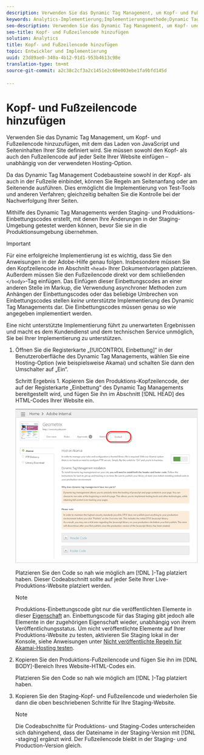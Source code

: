 ```yaml
---
description: Verwenden Sie das Dynamic Tag Management, um Kopf- und Fußzeilencode hinzuzufügen, mit dem das Laden von JavaScript und Seiteninhalten Ihrer Site definiert wird. Sie müssen sowohl den Kopf- als auch den Fußzeilencode auf jeder Seite Ihrer Website einfügen – unabhängig von der verwendeten Hosting-Option.
keywords: Analytics-Implementierung;Implementierungsmethode;Dynamic Tag Management;DTM;Code;Seiten-Code;Kopfzeilencode;Fußzeilencode;Einbettungscode;Registerkarte „Einbettung“;einbetten
seo-description: Verwenden Sie das Dynamic Tag Management, um Kopf- und Fußzeilencode hinzuzufügen, mit dem das Laden von JavaScript und Seiteninhalten Ihrer Site definiert wird. Sie müssen sowohl den Kopf- als auch den Fußzeilencode auf jeder Seite Ihrer Website einfügen – unabhängig von der verwendeten Hosting-Option.
seo-title: Kopf- und Fußzeilencode hinzufügen
solution: Analytics
title: Kopf- und Fußzeilencode hinzufügen
topic: Entwickler und Implementierung
uuid: 23d89ae0-340a-4b12-91d1-953b4613c98e
translation-type: tm+mt
source-git-commit: a2c38c2cf3a2c1451e2c60e003ebe1fa9bfd145d

---
```



# Kopf- und Fußzeilencode hinzufügen

Verwenden Sie das Dynamic Tag Management, um Kopf- und Fußzeilencode hinzuzufügen, mit dem das Laden von JavaScript und Seiteninhalten Ihrer Site definiert wird. Sie müssen sowohl den Kopf- als auch den Fußzeilencode auf jeder Seite Ihrer Website einfügen – unabhängig von der verwendeten Hosting-Option.

Da das Dynamic Tag Management Codebausteine sowohl in der Kopf- als auch in der Fußzeile einbindet, können Sie Regeln am Seitenanfang oder am Seitenende ausführen. Dies ermöglicht die Implementierung von Test-Tools und anderen Verfahren; gleichzeitig behalten Sie die Kontrolle bei der Nachverfolgung Ihrer Seiten.

Mithilfe des Dynamic Tag Managements werden Staging- und Produktions-Einbettungscodes erstellt, mit denen Ihre Änderungen in der Staging-Umgebung getestet werden können, bevor Sie sie in die Produktionsumgebung übernehmen.

>[!IMPORTANT]
>
>Für eine erfolgreiche Implementierung ist es wichtig, dass Sie den Anweisungen in der Adobe-Hilfe genau folgen. Insbesondere müssen Sie den Kopfzeilencode im Abschnitt `<head>` Ihrer Dokumentvorlagen platzieren. Außerdem müssen Sie den Fußzeilencode direkt vor dem schließenden `</body>`-Tag einfügen. Das Einfügen dieser Einbettungscodes an einer anderen Stelle im Markup, die Verwendung asynchroner Methoden zum Anhängen der Einbettungscodes oder das beliebige Umbrechen von Einbettungscodes stellen *keine* unterstützte Implementierung des Dynamic Tag Managements dar. Die Einbettungscodes müssen genau so wie angegeben implementiert werden.
>
>Eine nicht unterstützte Implementierung führt zu unerwarteten Ergebnissen und macht es dem Kundendienst und dem technischen Service unmöglich, Sie bei Ihrer Implementierung zu unterstützen.

1. Öffnen Sie die Registerkarte „[!UICONTROL Einbettung]“ in der Benutzeroberfläche des Dynamic Tag Managements, wählen Sie eine Hosting-Option (wie beispielsweise Akamai) und schalten Sie dann den Umschalter auf „Ein“.

   Schritt Ergebnis 1. Kopieren Sie den Produktions-Kopfzeilencode, der auf der Registerkarte „Einbettung“ des Dynamic Tag Managements bereitgestellt wird, und fügen Sie ihn im Abschnitt [!DNL HEAD] des HTML-Codes Ihrer Website ein.

   ![](assets/dtm-embed.png)

   Platzieren Sie den Code so nah wie möglich am [!DNL <head><meta http-equiv="Content-Type" content="text/html; charset=UTF-8">]-Tag platziert haben. Dieser Codeabschnitt sollte auf jeder Seite Ihrer Live-Produktions-Website platziert werden.

   >[!NOTE]
   >
   >Produktions-Einbettungscode gibt nur die veröffentlichten Elemente in dieser [Eigenschaft](../../../implement/c-implement-with-dtm/t-create-web-property.md#task_960467FBB7A54499AC228CB3AA3C4123) an. Einbettungscode für das Staging gibt jedoch alle Elemente in der zugehörigen Eigenschaft wieder, unabhängig von ihrem Veröffentlichungsstatus. Um nicht veröffentlichte Elemente auf Ihrer Produktions-Website zu testen, aktivieren Sie Staging lokal in der Konsole, siehe Anweisungen unter [Nicht veröffentlichte Regeln für Akamai-Hosting testen](../../../implement/c-implement-with-dtm/c-rules/t-test-rules-akamai.md#task_B397167F9E9B4487957AD6CE2AD47259).

1. Kopieren Sie den Produktions-Fußzeilencode und fügen Sie ihn im [!DNL BODY]-Bereich Ihres Website-HTML-Codes ein.

   Platzieren Sie den Code so nah wie möglich am [!DNL </body>]-Tag platziert haben.
1. Kopieren Sie den Staging-Kopf- und Fußzeilencode und wiederholen Sie dann die oben beschriebenen Schritte für Ihre Staging-Website.

   >[!NOTE]
   >
   >Die Codeabschnitte für Produktions- und Staging-Codes unterscheiden sich dahingehend, dass der Dateiname in der Staging-Version mit [!DNL -staging] ergänzt wird. Der Fußzeilencode bleibt in der Staging- und Production-Version gleich.

